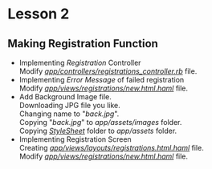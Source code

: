 # Lesson 2

## **Making Registration Function**
* Implementing _Registration_ Controller  
Modify   [_app/controllers/registrations\_controller.rb_](testtwitter/app/controllers/registrations_controller.rb) file.  
* Implementing _Error Message_ of failed registration  
Modify   [_app/views/registrations/new.html.haml_](testtwitter/app/views/registrations/new.html.haml) file.  
* Add Background Image file.  
Downloading JPG file you like.  
Changing name to "_back.jpg_".  
Copying "_back.jpg_" to _app/assets/images_ folder.  
Copying [_StyleSheet_](testtwitter/app/assets/stylesheets) folder to _app/assets_ folder.  
* Implementing Registration Screen  
Creating  [_app/views/layouts/registrations.html.haml_](testtwitter/app/views/layouts/registrations.html.haml) file.  
Modify [_app/views/registrations/new.html.haml_](testtwitter/app/views/registrations/new.html.haml) file.  
